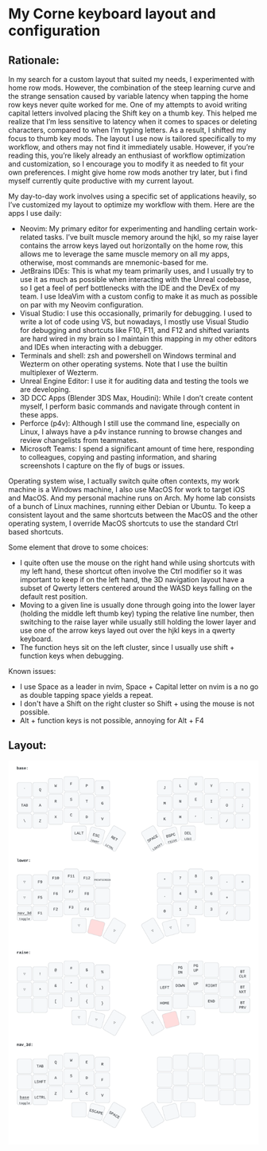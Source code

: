 # My Corne keyboard layout and configuration

## Rationale:

In my search for a custom layout that suited my needs, I experimented with home row mods. However, the combination of the steep learning curve and the strange sensation caused by variable latency when tapping the home row keys never quite worked for me. 
One of my attempts to avoid writing capital letters involved placing the Shift key on a thumb key. This helped me realize that I’m less sensitive to latency when it comes to spaces or deleting characters, compared to when I’m typing letters. As a result, I shifted my focus to thumb key mods.
The layout I use now is tailored specifically to my workflow, and others may not find it immediately usable. However, if you’re reading this, you’re likely already an enthusiast of workflow optimization and customization, so I encourage you to modify it as needed to fit your own preferences.
I might give home row mods another try later, but  i find myself currently quite productive with my current layout.

My day-to-day work involves using a specific set of applications heavily, so I’ve customized my layout to optimize my workflow with them. Here are the apps I use daily:
* Neovim: My primary editor for experimenting and handling certain work-related tasks. I’ve built muscle memory around the hjkl, so my raise layer contains the arrow keys layed out horizontally on the home row, this allows me to leverage the same muscle memory on all my apps, otherwise, most commands are mnemonic-based for me.
* JetBrains IDEs: This is what my team primarily uses, and I usually try to use it as much as possible when interacting with the Unreal codebase, so I get a feel of perf bottlenecks with the IDE and the DevEx of my team. I use IdeaVim with a custom config to make it as much as possible on par with my Neovim configuration.
* Visual Studio: I use this occasionally, primarily for debugging. I used to write a lot of code using VS, but nowadays, I mostly use Visual Studio for debugging and shortcuts like F10, F11, and F12 and shifted variants are hard wired in my brain so I maintain this mapping in my other editors and IDEs when interacting with a debugger.
* Terminals and shell: zsh and powershell on Windows terminal and Wezterm on other operating systems. Note that I use the builtin multiplexer of Wezterm. 
* Unreal Engine Editor: I use it for auditing data and testing the tools we are developing.
* 3D DCC Apps (Blender 3DS Max, Houdini): While I don’t create content myself, I perform basic commands and navigate through content in these apps.
* Perforce (p4v): Although I still use the command line, especially on Linux, I always have a p4v instance running to browse changes and review changelists from teammates.
* Microsoft Teams: I spend a significant amount of time here, responding to colleagues, copying and pasting information, and sharing screenshots I capture on the fly of bugs or issues.

Operating system wise, I actually switch quite often contexts, my work machine is a Windows machine, I also use MacOS for work to target iOS and MacOS. And my personal machine runs on Arch. My home lab consists of a bunch of Linux machines, running either Debian or Ubuntu. To keep a consistent layout and the same shortcuts between the MacOS and the other operating system, I override MacOS shortcuts to use the standard Ctrl based shortcuts.

Some element that drove to some choices:
* I quite often use the mouse on the right hand while using shortcuts with my left hand, these shortcut often involve the Ctrl modifier so it was important to keep if on the left hand, the 3D navigation layout have a subset of Qwerty letters centered around the WASD keys falling on the default rest position.
* Moving to a given line is usually done through going into the lower layer (holding the middle left thumb key) typing the relative line number, then switching to the raise layer while usually still holding the lower layer and use one of the arrow keys layed out over the hjkl keys in a qwerty keyboard.
* The function heys sit on the left cluster, since I usually use shift + function keys when debugging.

Known issues: 
* I use Space as a leader in nvim, Space + Capital letter on nvim is a no go as double tapping space yields a repeat.
* I don't have a Shift on the right cluster so Shift + using the mouse is not possible.
* Alt + function keys is not possible, annoying for Alt + F4

## Layout:

![Corne](drawer/corne.svg)

